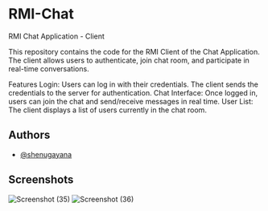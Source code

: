 # RMI-Chat
RMI Chat Application - Client

This repository contains the code for the RMI Client of the Chat Application. The client allows users to authenticate, join chat room, and participate in real-time conversations.

Features
Login: Users can log in with their credentials. The client sends the credentials to the server for authentication.
Chat Interface: Once logged in, users can join the chat and send/receive messages in real time.
User List: The client displays a list of users currently in the chat room.

## Authors
- [@shenugayana](https://www.github.com/shenugayana)

## Screenshots
![Screenshot (35)](https://user-images.githubusercontent.com/66559298/179240153-2ad7f061-9978-419e-a423-28a262b19139.png)
![Screenshot (36)](https://user-images.githubusercontent.com/66559298/179240222-3e8e92bf-34d8-4a4c-9077-713d65ae8361.png)
